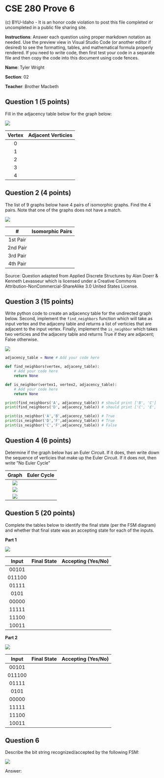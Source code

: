 # CSE 280 Prove 6

(c) BYU-Idaho - It is an honor code violation to post this
file completed or uncompleted in a public file sharing site.

**Instructions**: Answer each question using proper markdown notation as needed.  Use the preview view in Visual Studio Code (or another editor if desired) to see the formatting, tables, and mathematical formula properly rendered.  If you need to write code, then first test your code in a separate file and then copy the code into this document using code fences. 

**Name**: Tyler Wright

**Section**: 02

**Teacher**: Brother Macbeth

## Question 1 (5 points)

Fill in the adjacency table below for the graph below:

![](prove06_graph1.png)

|Vertex|Adjacent Verticies|
|:-:|:-:|
|0||
|1||
|2||
|3||
|4||

## Question 2 (4 points)

The list of 9 graphs below have 4 pairs of isomorphic graphs.  Find the 4 pairs.  Note that one of the graphs does not have a match.

![](prove06_graph2.png)

|#|Isomorphic Pairs|
|:-:|:-:|
|1st Pair||
|2nd Pair||
|3rd Pair||
|4th Pair||

Source: Question adapted from Applied Discrete Structures by Alan Doerr & Kenneth Levasseur which is licensed under a Creative Commons Attribution-NonCommercial-ShareAlike 3.0 United States License.

## Question 3 (15 points)

Write python code to create an adjacency table for the undirected graph below.  Second, implement the `find_neighbors` function which will take as input vertex and the adjaceny table and returns a list of verticies that are adjacent to the input vertex.  Finally, implement the `is_neighbor` which takes two verticies and the adjaceny table and returns True if they are adjacent; False otherwise.

![](prove06_graph3.png)

```python
adjacency_table = None # Add your code here

def find_neighbors(vertex, adjaceny_table):
    # Add your code here
    return None

def is_neighbor(vertex1, vertex2, adjacency_table):
    # Add your code here
    return None

print(find_neighbors('A', adjacency_table)) # should print ['B', 'C']
print(find_neighbors('D', adjacency_table)) # should print ['C', 'E', 'F']

print(is_neighbor('A','B',adjacency_table)) # True
print(is_neighbor('D','F',adjacency_table)) # True
print(is_neighbor('C','F',adjacency_table)) # False
```

## Question 4 (6 points)

Determine if the graph below has an Euler Circuit.  If it does, then write down the sequence of verticies that make up the Euler Circuit.  If it does not, then write "No Euler Cycle"

|Graph|Euler Cycle|
|:-:|:-:|
|![](prove06_graph4.png)||
|![](prove06_graph5.png)||
|![](prove06_graph6.png)||

## Question 5 (20 points)

Complete the tables below to identify the final state (per the FSM diagram) and whether that final state was an accepting state for each of the inputs.   

**Part 1**

![](prove06_graph7.png)

|Input|Final State|Accepting (Yes/No)|
|:-:|:-:|:-:|
|00101|||
|011100|||
|01111|||
|0101|||
|00000|||
|11111|||
|11100|||
|10011|||

**Part 2**

![](prove06_graph8.png)

|Input|Final State|Accepting (Yes/No)|
|:-:|:-:|:-:|
|00101|||
|011100|||
|01111|||
|0101|||
|00000|||
|11111|||
|11100|||
|10011|||

## Question 6

Describe the bit string recognized/accepted by the following FSM:

![](prove06_graph9.png)

Answer: 